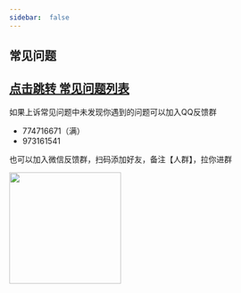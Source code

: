 ```yaml
---
sidebar:  false
---
```


## 常见问题

<h2>
<a href="https://mp.weixin.qq.com/s/UVWaGSrMxu_d8CoDusJnpQ">点击跳转 常见问题列表</a>
</h2>


如果上诉常见问题中未发现你遇到的问题可以加入QQ反馈群

- 774716671（满）
- 973161541

也可以加入微信反馈群，扫码添加好友，备注【人群】，拉你进群

<img src="/me.jpg" width="200" height="200">
